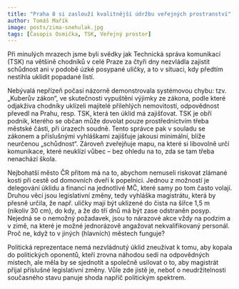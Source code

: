 ```yaml
---
title: "Praha 8 si zaslouží kvalitnější údržbu veřejných prostranství"
author: Tomáš Mařík
image: posts/zima-snehulak.jpg
tags: [Časopis Osmička, TSK, Veřejný prostor]
---
```


Při minulých mrazech jsme byli svědky jak Technická správa komunikací (TSK) na většině chodníků v celé Praze za čtyři dny nezvládla zajistit schůdnost ani v podobě úzké posypané uličky, a to v situaci, kdy předtím nestihla uklidit popadané listí. 

Nebývalá nepřízeň počasí názorně demonstrovala systémovou chybu: tzv. „Kuberův zákon“, ve skutečnosti vypuštění výjimky ze zákona, podle které odjakživa chodníky uklízeli majitelé přilehlých nemovitostí, odpovědnost převedl na Prahu, resp. TSK, která ten úklid má zajišťovat. TSK je obří podnik, kterého se občan může dovolat pouze prostřednictvím třeba městské části, při úrazech soudně. Tento správce pak v souladu se zákonem a příslušnými vyhláškami zajišťuje jakousi minimální, blíže neurčenou „schůdnost“. Zároveň zveřejňuje mapu, na které si libovolně určí komunikace, které neuklízí vůbec – bez ohledu na to, zda se tam třeba nenachází škola. 

Nejbohatší město ČR přitom má na to, abychom nemuseli riskovat zlámané kosti při cestě od domovních dveří k popelnici. Jednou z možností je delegování úklidu a financí na jednotlivé MČ, které samy po tom často volají. Druhou věcí jsou legislativní změny, tedy vyhláška magistrátu, která by přesně určila, že např. uličky mají být uklizené do čista na šířce 1,5 m (nikoliv 30 cm), do kdy, a že do tří dnů má být zase odstraněn posyp. Nejedná se o nemožný požadavek, jsou to nárazové akce vždy na podzim a v zimě, na které je možné jednorázově angažovat nekvalifikovaný personál. Proč ne, když to v jiných (hlavních) městech funguje?

Politická reprezentace nemá nezvládnutý úklid zneužívat k tomu, aby kopala do politických oponentů, kteří zrovna náhodou sedí na odpovědných místech, ale měla by se sjednotit a společně usilovat o to, aby magistrát přijal příslušné legislativní změny. Vůle zde jistě je, neboť o neudržitelnosti současného stavu panuje shoda napříč politickým spektrem.
